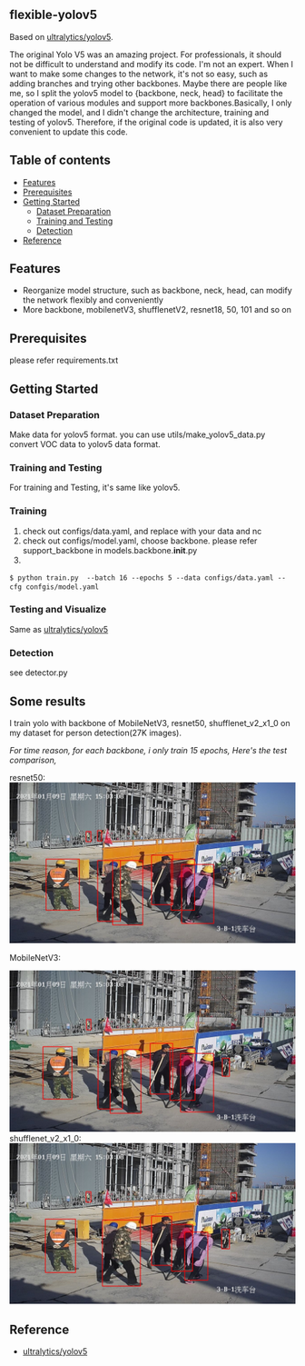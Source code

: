 ## flexible-yolov5

Based on [ultralytics/yolov5](https://github.com/ultralytics/yolov5).

The original Yolo V5 was an amazing project. For professionals, it should not be difficult to understand and modify its code. I'm not an expert. When I want to make some changes to the network, it's not so easy, such as adding branches and trying other backbones. Maybe there are people like me, so I split the yolov5 model to {backbone, neck, head} to facilitate the operation of various modules and support more backbones.Basically, I only changed the model, and I didn't change the architecture, training and testing of yolov5. Therefore, if the original code is updated, it is also very convenient to update this code.
## Table of contents
* [Features](#features)
* [Prerequisites](#prerequisites)
* [Getting Started](#getting-started)
    * [Dataset Preparation](#dataset-preparation)
    * [Training and Testing](#Training-and-Testing)
    * [Detection](#Detection)
* [Reference](#Reference)


## Features
- Reorganize model structure, such as backbone, neck, head, can modify the network flexibly and conveniently
- More backbone, mobilenetV3, shufflenetV2, resnet18, 50, 101 and so on


## Prerequisites

please refer requirements.txt

## Getting Started

### Dataset Preparation

Make data for yolov5 format. you can use utils/make_yolov5_data.py convert VOC data to yolov5 data format.

### Training and Testing

For training and Testing, it's same like yolov5.

### Training

1. check out configs/data.yaml, and replace with your data and nc
2. check out configs/model.yaml, choose backbone. please refer support_backbone in models.backbone.__init__.py
3. 
```shell script
$ python train.py  --batch 16 --epochs 5 --data configs/data.yaml --cfg confgis/model.yaml
```

### Testing and Visualize
Same as [ultralytics/yolov5](https://github.com/ultralytics/yolov5)


### Detection

see detector.py

## Some results

I train yolo with backbone of  MobileNetV3, resnet50, shufflenet_v2_x1_0 on my dataset for person detection(27K images).

*For time reason, for each backbone, i only train 15 epochs, Here's the test comparison,*

resnet50:
![](images/resnet50.jpg)

MobileNetV3:

![](images/moblienetv3.jpg)
shufflenet_v2_x1_0:
![](images/shufflenet.jpg)


## Reference

* [ultralytics/yolov5](https://github.com/ultralytics/yolov5)
